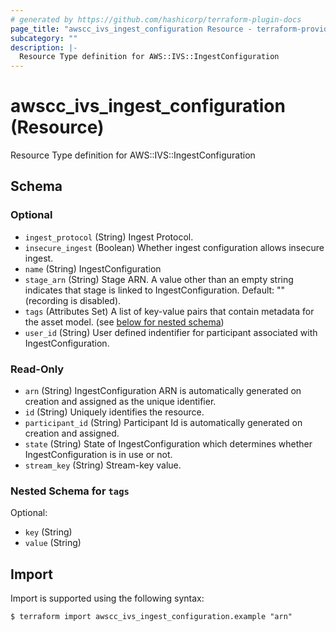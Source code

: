 ```yaml
---
# generated by https://github.com/hashicorp/terraform-plugin-docs
page_title: "awscc_ivs_ingest_configuration Resource - terraform-provider-awscc"
subcategory: ""
description: |-
  Resource Type definition for AWS::IVS::IngestConfiguration
---
```


# awscc_ivs_ingest_configuration (Resource)

Resource Type definition for AWS::IVS::IngestConfiguration



<!-- schema generated by tfplugindocs -->
## Schema

### Optional

- `ingest_protocol` (String) Ingest Protocol.
- `insecure_ingest` (Boolean) Whether ingest configuration allows insecure ingest.
- `name` (String) IngestConfiguration
- `stage_arn` (String) Stage ARN. A value other than an empty string indicates that stage is linked to IngestConfiguration. Default: "" (recording is disabled).
- `tags` (Attributes Set) A list of key-value pairs that contain metadata for the asset model. (see [below for nested schema](#nestedatt--tags))
- `user_id` (String) User defined indentifier for participant associated with IngestConfiguration.

### Read-Only

- `arn` (String) IngestConfiguration ARN is automatically generated on creation and assigned as the unique identifier.
- `id` (String) Uniquely identifies the resource.
- `participant_id` (String) Participant Id is automatically generated on creation and assigned.
- `state` (String) State of IngestConfiguration which determines whether IngestConfiguration is in use or not.
- `stream_key` (String) Stream-key value.

<a id="nestedatt--tags"></a>
### Nested Schema for `tags`

Optional:

- `key` (String)
- `value` (String)

## Import

Import is supported using the following syntax:

```shell
$ terraform import awscc_ivs_ingest_configuration.example "arn"
```
